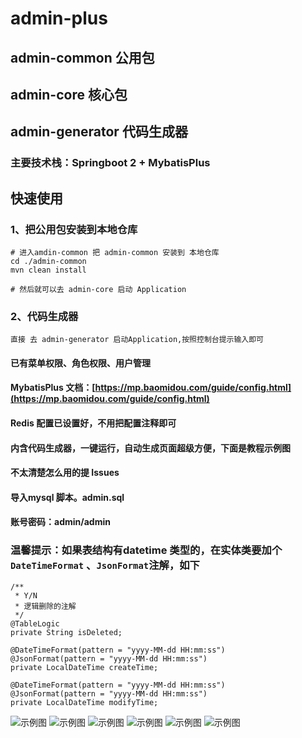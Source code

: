 # admin-plus

## admin-common     公用包
## admin-core       核心包
## admin-generator  代码生成器
### 主要技术栈：Springboot 2 + MybatisPlus 

## 快速使用
### 1、把公用包安装到本地仓库
```
# 进入amdin-common 把 admin-common 安装到 本地仓库
cd ./admin-common
mvn clean install

# 然后就可以去 admin-core 启动 Application
```
### 2、代码生成器
```
直接 去 admin-generator 启动Application,按照控制台提示输入即可
```

#### 已有菜单权限、角色权限、用户管理
#### MybatisPlus 文档：[https://mp.baomidou.com/guide/config.html](https://mp.baomidou.com/guide/config.html)
#### Redis 配置已设置好，不用把配置注释即可
#### 内含代码生成器，一键运行，自动生成页面超级方便，下面是教程示例图
#### 不太清楚怎么用的提 Issues
#### 导入mysql 脚本。admin.sql
#### 账号密码：admin/admin

### 温馨提示：如果表结构有datetime 类型的，在实体类要加个`DateTimeFormat` 、`JsonFormat`注解，如下
```
/**
 * Y/N
 * 逻辑删除的注解
 */
@TableLogic
private String isDeleted;

@DateTimeFormat(pattern = "yyyy-MM-dd HH:mm:ss")
@JsonFormat(pattern = "yyyy-MM-dd HH:mm:ss")
private LocalDateTime createTime;

@DateTimeFormat(pattern = "yyyy-MM-dd HH:mm:ss")
@JsonFormat(pattern = "yyyy-MM-dd HH:mm:ss")
private LocalDateTime modifyTime;

```

![示例图](https://github.com/rstyro/admin-plus/blob/master/1.png)
![示例图](https://github.com/rstyro/admin-plus/blob/master/2.png)
![示例图](https://github.com/rstyro/admin-plus/blob/master/3.png)
![示例图](https://github.com/rstyro/admin-plus/blob/master/4.png)
![示例图](https://github.com/rstyro/admin-plus/blob/master/5.png)
![示例图](https://github.com/rstyro/admin-plus/blob/master/6.png)

